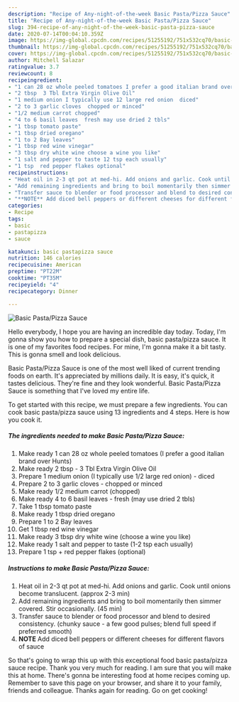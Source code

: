 ```yaml
---
description: "Recipe of Any-night-of-the-week Basic Pasta/Pizza Sauce"
title: "Recipe of Any-night-of-the-week Basic Pasta/Pizza Sauce"
slug: 394-recipe-of-any-night-of-the-week-basic-pasta-pizza-sauce
date: 2020-07-14T00:04:10.359Z
image: https://img-global.cpcdn.com/recipes/51255192/751x532cq70/basic-pastapizza-sauce-recipe-main-photo.jpg
thumbnail: https://img-global.cpcdn.com/recipes/51255192/751x532cq70/basic-pastapizza-sauce-recipe-main-photo.jpg
cover: https://img-global.cpcdn.com/recipes/51255192/751x532cq70/basic-pastapizza-sauce-recipe-main-photo.jpg
author: Mitchell Salazar
ratingvalue: 3.7
reviewcount: 8
recipeingredient:
- "1 can 28 oz whole peeled tomatoes I prefer a good italian brand over Hunts"
- "2 tbsp  3 Tbl Extra Virgin Olive Oil"
- "1 medium onion I typically use 12 large red onion  diced"
- "2 to 3 garlic cloves  chopped or minced"
- "1/2 medium carrot chopped"
- "4 to 6 basil leaves  fresh may use dried 2 tbls"
- "1 tbsp tomato paste"
- "1 tbsp dried oregano"
- "1 to 2 Bay leaves"
- "1 tbsp red wine vinegar"
- "3 tbsp dry white wine choose a wine you like"
- "1 salt and pepper to taste 12 tsp each usually"
- "1 tsp  red pepper flakes optional"
recipeinstructions:
- "Heat oil in 2-3 qt pot at med-hi. Add onions and garlic. Cook until onions become translucent. (approx 2-3 min)"
- "Add remaining ingredients and bring to boil momentarily then simmer covered. Stir occasionally.  (45 min)"
- "Transfer sauce to blender or food processor and blend to desired consistency. (chunky sauce - a few good pulses; blend full speed if preferred smooth)"
- "**NOTE** Add diced bell peppers or different cheeses for different flavors of sauce"
categories:
- Recipe
tags:
- basic
- pastapizza
- sauce

katakunci: basic pastapizza sauce 
nutrition: 146 calories
recipecuisine: American
preptime: "PT22M"
cooktime: "PT35M"
recipeyield: "4"
recipecategory: Dinner

---
```



![Basic Pasta/Pizza Sauce](https://img-global.cpcdn.com/recipes/51255192/751x532cq70/basic-pastapizza-sauce-recipe-main-photo.jpg)

Hello everybody, I hope you are having an incredible day today. Today, I'm gonna show you how to prepare a special dish, basic pasta/pizza sauce. It is one of my favorites food recipes. For mine, I'm gonna make it a bit tasty. This is gonna smell and look delicious.

Basic Pasta/Pizza Sauce is one of the most well liked of current trending foods on earth. It's appreciated by millions daily. It is easy, it's quick, it tastes delicious. They're fine and they look wonderful. Basic Pasta/Pizza Sauce is something that I've loved my entire life.




To get started with this recipe, we must prepare a few ingredients. You can cook basic pasta/pizza sauce using 13 ingredients and 4 steps. Here is how you cook it.

<!--inarticleads1-->

##### The ingredients needed to make Basic Pasta/Pizza Sauce:

1. Make ready 1 can 28 oz whole peeled tomatoes (I prefer a good italian brand over Hunts)
1. Make ready 2 tbsp - 3 Tbl Extra Virgin Olive Oil
1. Prepare 1 medium onion (I typically use 1/2 large red onion) - diced
1. Prepare 2 to 3 garlic cloves - chopped or minced
1. Make ready 1/2 medium carrot (chopped)
1. Make ready 4 to 6 basil leaves - fresh (may use dried 2 tbls)
1. Take 1 tbsp tomato paste
1. Make ready 1 tbsp dried oregano
1. Prepare 1 to 2 Bay leaves
1. Get 1 tbsp red wine vinegar
1. Make ready 3 tbsp dry white wine (choose a wine you like)
1. Make ready 1 salt and pepper to taste (1-2 tsp each usually)
1. Prepare 1 tsp + red pepper flakes (optional)




<!--inarticleads2-->

##### Instructions to make Basic Pasta/Pizza Sauce:

1. Heat oil in 2-3 qt pot at med-hi. Add onions and garlic. Cook until onions become translucent. (approx 2-3 min)
1. Add remaining ingredients and bring to boil momentarily then simmer covered. Stir occasionally.  (45 min)
1. Transfer sauce to blender or food processor and blend to desired consistency. (chunky sauce - a few good pulses; blend full speed if preferred smooth)
1. **NOTE** Add diced bell peppers or different cheeses for different flavors of sauce




So that's going to wrap this up with this exceptional food basic pasta/pizza sauce recipe. Thank you very much for reading. I am sure that you will make this at home. There's gonna be interesting food at home recipes coming up. Remember to save this page on your browser, and share it to your family, friends and colleague. Thanks again for reading. Go on get cooking!
